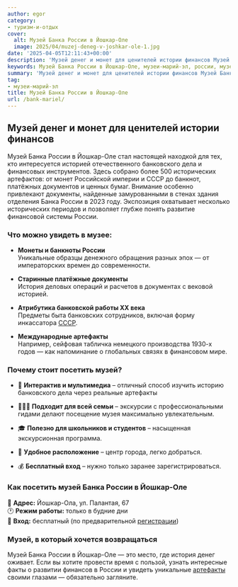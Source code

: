 ```yaml
---
author: egor
category:
- туризм-и-отдых
cover:
  alt: Музей Банка России в Йошкар-Оле
  image: 2025/04/muzej-deneg-v-joshkar-ole-1.jpg
date: '2025-04-05T12:11:43+00:00'
description: 'Музей денег и монет для ценителей истории финансов Музей Банка России в Йошкар-Оле стал настоящей находкой для тех, кто интересуется историей...'
keywords: Музей Банка России в Йошкар-Оле, музеи-марий-эл, россии, музей, банка, йошкар, оле, артефакты, денег, монет, финансов, историей, банковского, дела, исторических, ссср, документы
summary: 'Музей денег и монет для ценителей истории финансов Музей Банка России в Йошкар-Оле стал настоящей находкой для тех, кто интересуется историей...'
tag:
- музеи-марий-эл
title: Музей Банка России в Йошкар-Оле
url: /bank-mariel/
---
```


## Музей денег и монет для ценителей истории финансов

Музей Банка России в Йошкар-Оле стал настоящей находкой для тех, кто интересуется историей отечественного банковского дела и финансовых инструментов. Здесь собрано более 500 исторических артефактов: от монет Российской империи и СССР до банкнот, платёжных документов и ценных бумаг. Внимание особенно привлекают документы, найденные замурованными в стенах здания отделения Банка России в 2023 году. Экспозиция охватывает несколько исторических периодов и позволяет глубже понять развитие финансовой системы России.

### Что можно увидеть в музее:

- **Монеты и банкноты России**  
Уникальные образцы денежного обращения разных эпох — от императорских времен до современности.

- **Старинные платёжные документы**  
История деловых операций и расчетов в документах с вековой историей.

- **Атрибутика банковской работы XX века**  
Предметы быта банковских сотрудников, включая форму инкассатора [СССР](/kafe-sssr/).

- **Международные артефакты**  
Например, сейфовая табличка немецкого производства 1930-х годов — как напоминание о глобальных связях в финансовом мире.

### Почему стоит посетить музей?

- 🧠 **Интерактив и мультимедиа** – отличный способ изучить историю банковского дела через реальные артефакты

- 👨‍👩‍👧 **Подходит для всей семьи** – экскурсии с профессиональными гидами делают посещение музея максимально увлекательным.

- 🎓 **Полезно для школьников и студентов** – насыщенная экскурсионная программа.

- 📍 **Удобное расположение** – центр города, легко добраться.

- 💰 **Бесплатный вход** – нужно только заранее зарегистрироваться.

### Как посетить музей Банка России в Йошкар-Оле

📍 **Адрес:** Йошкар-Ола, ул. Палантая, 67  
🕐 **Режим работы:** только в будние дни  
💸 **Вход:** бесплатный (по предварительной [регистрации](http://museum.cbr.ru/branches/yoshkar-ola))

### Музей, в который хочется возвращаться

Музей Банка России в Йошкар-Оле — это место, где история денег оживает. Если вы хотите провести время с пользой, узнать интересные факты о развитии финансов в России и увидеть уникальные [артефакты](/panno-lyubimomu-vozhdyu/) своими глазами — обязательно загляните.